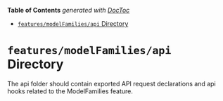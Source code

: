 <!-- START doctoc generated TOC please keep comment here to allow auto update -->
<!-- DON'T EDIT THIS SECTION, INSTEAD RE-RUN doctoc TO UPDATE -->

**Table of Contents** _generated with [DocToc](https://github.com/thlorenz/doctoc)_

- [`features/modelFamilies/api` Directory](#featuresmodelfamiliesapi-directory)

<!-- END doctoc generated TOC please keep comment here to allow auto update -->

# `features/modelFamilies/api` Directory

The api folder should contain exported API request declarations and api hooks related to the ModelFamilies feature.
